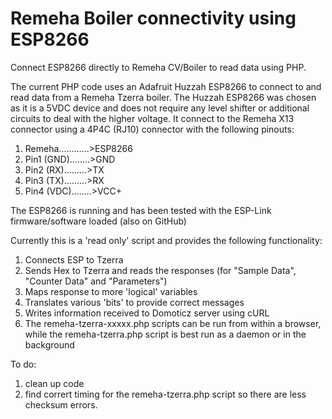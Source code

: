 # Remeha Boiler connectivity using ESP8266
Connect ESP8266 directly to Remeha CV/Boiler to read data using PHP.

The current PHP code uses an Adafruit Huzzah ESP8266 to connect to and read data from a Remeha Tzerra boiler. The Huzzah ESP8266 was chosen as it is a 5VDC device and does not require any level shifter or additional circuits to deal with the higher voltage. It connect to the Remeha X13 connector using a 4P4C (RJ10) connector with the following pinouts:

1. Remeha............>ESP8266
2. Pin1 (GND)........>GND
3. Pin2 (RX).........>TX
4. Pin3 (TX).........>RX
5. Pin4 (VDC)........>VCC+

The ESP8266 is running and has been tested with the ESP-Link firmware/software loaded (also on GitHub)

Currently this is a 'read only' script and provides the following functionality:

1. Connects ESP to Tzerra
2. Sends Hex to Tzerra and reads the responses (for "Sample Data", "Counter Data" and "Parameters")
3. Maps response to more 'logical' variables
4. Translates various 'bits' to provide correct messages
5. Writes information received to Domoticz server using cURL
6. The remeha-tzerra-xxxxx.php scripts can be run from within a browser, while the remeha-tzerra.php script is best run as a daemon or in the background

To do:

1. clean up code
2. find corrert timing for the remeha-tzerra.php script so there are less checksum errors.

